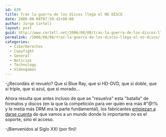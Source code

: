 ```yaml
---
id: 639
title: Tras la guerra de los discos llega el NO DISCO
date: 2006-08-08T07:59:41+00:00
author: Jorge Cortell
layout: post
guid: http://www.cortell.net/2006/08/08/tras-la-guerra-de-los-discos-llega-el-no-disco/
permalink: /2006/08/08/tras-la-guerra-de-los-discos-llega-el-no-disco/
categories:
  - CiberDerechos
  - Copyfight
  - General
  - Noticias
  - Technology
  - Videogames
---
```

-¿Recordáis el revuelo? Que si Blue Ray, que si HD-DVD, que si doble, que si triple, que si azul, que si morado...

Ahora resulta que antes incluso de que se "resuelva" esta "batalla" de formatos y discos (en la que la competición para ver quién era más #"@!% y le metí­a más DRM era la parte fundamental), los fabricantes <a title="sin discos" target="_blank" href="http://wired.com/wired/archive/14.08/nintendo.html">empiezan a darse cuenta</a> de que vamos a un mundo donde lo importante no es el soporte, sino el acceso.

-¡Bienvenidos al Siglo XXI (por fin)!